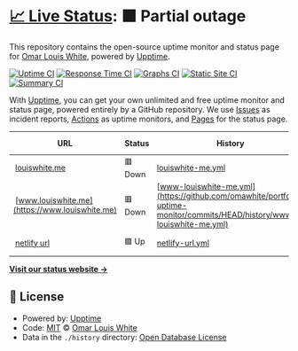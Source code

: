 # [📈 Live Status](https://omawhite.github.io/Omars-portfolio-uptime-monitor): <!--live status--> **🟧 Partial outage**

This repository contains the open-source uptime monitor and status page for [Omar Louis White](https://www.louiswhite.me/), powered by [Upptime](https://github.com/upptime/upptime).

[![Uptime CI](https://github.com/omawhite/Omars-portfolio-uptime-monitor/workflows/Uptime%20CI/badge.svg)](https://github.com/omawhite/Omars-portfolio-uptime-monitor/actions?query=workflow%3A%22Uptime+CI%22)
[![Response Time CI](https://github.com/omawhite/Omars-portfolio-uptime-monitor/workflows/Response%20Time%20CI/badge.svg)](https://github.com/omawhite/Omars-portfolio-uptime-monitor/actions?query=workflow%3A%22Response+Time+CI%22)
[![Graphs CI](https://github.com/omawhite/Omars-portfolio-uptime-monitor/workflows/Graphs%20CI/badge.svg)](https://github.com/omawhite/Omars-portfolio-uptime-monitor/actions?query=workflow%3A%22Graphs+CI%22)
[![Static Site CI](https://github.com/omawhite/Omars-portfolio-uptime-monitor/workflows/Static%20Site%20CI/badge.svg)](https://github.com/omawhite/Omars-portfolio-uptime-monitor/actions?query=workflow%3A%22Static+Site+CI%22)
[![Summary CI](https://github.com/omawhite/Omars-portfolio-uptime-monitor/workflows/Summary%20CI/badge.svg)](https://github.com/omawhite/Omars-portfolio-uptime-monitor/actions?query=workflow%3A%22Summary+CI%22)

With [Upptime](https://upptime.js.org), you can get your own unlimited and free uptime monitor and status page, powered entirely by a GitHub repository. We use [Issues](https://github.com/omawhite/Omars-portfolio-uptime-monitor/issues) as incident reports, [Actions](https://github.com/omawhite/Omars-portfolio-uptime-monitor/actions) as uptime monitors, and [Pages](https://omawhite.github.io/Omars-portfolio-uptime-monitor) for the status page.

<!--start: status pages-->
<!-- This summary is generated by Upptime (https://github.com/upptime/upptime) -->
<!-- Do not edit this manually, your changes will be overwritten -->
<!-- prettier-ignore -->
| URL | Status | History | Response Time | Uptime |
| --- | ------ | ------- | ------------- | ------ |
| <img alt="" src="https://icons.duckduckgo.com/ip3/louiswhite.me.ico" height="13"> [louiswhite.me](https://louiswhite.me) | 🟥 Down | [louiswhite-me.yml](https://github.com/omawhite/portfolio-uptime-monitor/commits/HEAD/history/louiswhite-me.yml) | <details><summary><img alt="Response time graph" src="./graphs/louiswhite-me/response-time-week.png" height="20"> 320ms</summary><br><a href="https://upptime.louiswhite.me/history/louiswhite-me"><img alt="Response time 357" src="https://img.shields.io/endpoint?url=https%3A%2F%2Fraw.githubusercontent.com%2Fomawhite%2Fportfolio-uptime-monitor%2FHEAD%2Fapi%2Flouiswhite-me%2Fresponse-time.json"></a><br><a href="https://upptime.louiswhite.me/history/louiswhite-me"><img alt="24-hour response time 346" src="https://img.shields.io/endpoint?url=https%3A%2F%2Fraw.githubusercontent.com%2Fomawhite%2Fportfolio-uptime-monitor%2FHEAD%2Fapi%2Flouiswhite-me%2Fresponse-time-day.json"></a><br><a href="https://upptime.louiswhite.me/history/louiswhite-me"><img alt="7-day response time 320" src="https://img.shields.io/endpoint?url=https%3A%2F%2Fraw.githubusercontent.com%2Fomawhite%2Fportfolio-uptime-monitor%2FHEAD%2Fapi%2Flouiswhite-me%2Fresponse-time-week.json"></a><br><a href="https://upptime.louiswhite.me/history/louiswhite-me"><img alt="30-day response time 293" src="https://img.shields.io/endpoint?url=https%3A%2F%2Fraw.githubusercontent.com%2Fomawhite%2Fportfolio-uptime-monitor%2FHEAD%2Fapi%2Flouiswhite-me%2Fresponse-time-month.json"></a><br><a href="https://upptime.louiswhite.me/history/louiswhite-me"><img alt="1-year response time 358" src="https://img.shields.io/endpoint?url=https%3A%2F%2Fraw.githubusercontent.com%2Fomawhite%2Fportfolio-uptime-monitor%2FHEAD%2Fapi%2Flouiswhite-me%2Fresponse-time-year.json"></a></details> | <details><summary><a href="https://upptime.louiswhite.me/history/louiswhite-me">100.00%</a></summary><a href="https://upptime.louiswhite.me/history/louiswhite-me"><img alt="All-time uptime 99.99%" src="https://img.shields.io/endpoint?url=https%3A%2F%2Fraw.githubusercontent.com%2Fomawhite%2Fportfolio-uptime-monitor%2FHEAD%2Fapi%2Flouiswhite-me%2Fuptime.json"></a><br><a href="https://upptime.louiswhite.me/history/louiswhite-me"><img alt="24-hour uptime 100.00%" src="https://img.shields.io/endpoint?url=https%3A%2F%2Fraw.githubusercontent.com%2Fomawhite%2Fportfolio-uptime-monitor%2FHEAD%2Fapi%2Flouiswhite-me%2Fuptime-day.json"></a><br><a href="https://upptime.louiswhite.me/history/louiswhite-me"><img alt="7-day uptime 100.00%" src="https://img.shields.io/endpoint?url=https%3A%2F%2Fraw.githubusercontent.com%2Fomawhite%2Fportfolio-uptime-monitor%2FHEAD%2Fapi%2Flouiswhite-me%2Fuptime-week.json"></a><br><a href="https://upptime.louiswhite.me/history/louiswhite-me"><img alt="30-day uptime 100.00%" src="https://img.shields.io/endpoint?url=https%3A%2F%2Fraw.githubusercontent.com%2Fomawhite%2Fportfolio-uptime-monitor%2FHEAD%2Fapi%2Flouiswhite-me%2Fuptime-month.json"></a><br><a href="https://upptime.louiswhite.me/history/louiswhite-me"><img alt="1-year uptime 100.00%" src="https://img.shields.io/endpoint?url=https%3A%2F%2Fraw.githubusercontent.com%2Fomawhite%2Fportfolio-uptime-monitor%2FHEAD%2Fapi%2Flouiswhite-me%2Fuptime-year.json"></a></details>
| <img alt="" src="https://icons.duckduckgo.com/ip3/www.louiswhite.me.ico" height="13"> [www.louiswhite.me](https://www.louiswhite.me) | 🟥 Down | [www-louiswhite-me.yml](https://github.com/omawhite/portfolio-uptime-monitor/commits/HEAD/history/www-louiswhite-me.yml) | <details><summary><img alt="Response time graph" src="./graphs/www-louiswhite-me/response-time-week.png" height="20"> 25ms</summary><br><a href="https://upptime.louiswhite.me/history/www-louiswhite-me"><img alt="Response time 24" src="https://img.shields.io/endpoint?url=https%3A%2F%2Fraw.githubusercontent.com%2Fomawhite%2Fportfolio-uptime-monitor%2FHEAD%2Fapi%2Fwww-louiswhite-me%2Fresponse-time.json"></a><br><a href="https://upptime.louiswhite.me/history/www-louiswhite-me"><img alt="24-hour response time 13" src="https://img.shields.io/endpoint?url=https%3A%2F%2Fraw.githubusercontent.com%2Fomawhite%2Fportfolio-uptime-monitor%2FHEAD%2Fapi%2Fwww-louiswhite-me%2Fresponse-time-day.json"></a><br><a href="https://upptime.louiswhite.me/history/www-louiswhite-me"><img alt="7-day response time 25" src="https://img.shields.io/endpoint?url=https%3A%2F%2Fraw.githubusercontent.com%2Fomawhite%2Fportfolio-uptime-monitor%2FHEAD%2Fapi%2Fwww-louiswhite-me%2Fresponse-time-week.json"></a><br><a href="https://upptime.louiswhite.me/history/www-louiswhite-me"><img alt="30-day response time 21" src="https://img.shields.io/endpoint?url=https%3A%2F%2Fraw.githubusercontent.com%2Fomawhite%2Fportfolio-uptime-monitor%2FHEAD%2Fapi%2Fwww-louiswhite-me%2Fresponse-time-month.json"></a><br><a href="https://upptime.louiswhite.me/history/www-louiswhite-me"><img alt="1-year response time 24" src="https://img.shields.io/endpoint?url=https%3A%2F%2Fraw.githubusercontent.com%2Fomawhite%2Fportfolio-uptime-monitor%2FHEAD%2Fapi%2Fwww-louiswhite-me%2Fresponse-time-year.json"></a></details> | <details><summary><a href="https://upptime.louiswhite.me/history/www-louiswhite-me">100.00%</a></summary><a href="https://upptime.louiswhite.me/history/www-louiswhite-me"><img alt="All-time uptime 100.00%" src="https://img.shields.io/endpoint?url=https%3A%2F%2Fraw.githubusercontent.com%2Fomawhite%2Fportfolio-uptime-monitor%2FHEAD%2Fapi%2Fwww-louiswhite-me%2Fuptime.json"></a><br><a href="https://upptime.louiswhite.me/history/www-louiswhite-me"><img alt="24-hour uptime 100.00%" src="https://img.shields.io/endpoint?url=https%3A%2F%2Fraw.githubusercontent.com%2Fomawhite%2Fportfolio-uptime-monitor%2FHEAD%2Fapi%2Fwww-louiswhite-me%2Fuptime-day.json"></a><br><a href="https://upptime.louiswhite.me/history/www-louiswhite-me"><img alt="7-day uptime 100.00%" src="https://img.shields.io/endpoint?url=https%3A%2F%2Fraw.githubusercontent.com%2Fomawhite%2Fportfolio-uptime-monitor%2FHEAD%2Fapi%2Fwww-louiswhite-me%2Fuptime-week.json"></a><br><a href="https://upptime.louiswhite.me/history/www-louiswhite-me"><img alt="30-day uptime 100.00%" src="https://img.shields.io/endpoint?url=https%3A%2F%2Fraw.githubusercontent.com%2Fomawhite%2Fportfolio-uptime-monitor%2FHEAD%2Fapi%2Fwww-louiswhite-me%2Fuptime-month.json"></a><br><a href="https://upptime.louiswhite.me/history/www-louiswhite-me"><img alt="1-year uptime 100.00%" src="https://img.shields.io/endpoint?url=https%3A%2F%2Fraw.githubusercontent.com%2Fomawhite%2Fportfolio-uptime-monitor%2FHEAD%2Fapi%2Fwww-louiswhite-me%2Fuptime-year.json"></a></details>
| <img alt="" src="https://icons.duckduckgo.com/ip3/omars-next-portfolio.netlify.app.ico" height="13"> [netlify url](https://omars-next-portfolio.netlify.app) | 🟩 Up | [netlify-url.yml](https://github.com/omawhite/portfolio-uptime-monitor/commits/HEAD/history/netlify-url.yml) | <details><summary><img alt="Response time graph" src="./graphs/netlify-url/response-time-week.png" height="20"> 273ms</summary><br><a href="https://upptime.louiswhite.me/history/netlify-url"><img alt="Response time 180" src="https://img.shields.io/endpoint?url=https%3A%2F%2Fraw.githubusercontent.com%2Fomawhite%2Fportfolio-uptime-monitor%2FHEAD%2Fapi%2Fnetlify-url%2Fresponse-time.json"></a><br><a href="https://upptime.louiswhite.me/history/netlify-url"><img alt="24-hour response time 37" src="https://img.shields.io/endpoint?url=https%3A%2F%2Fraw.githubusercontent.com%2Fomawhite%2Fportfolio-uptime-monitor%2FHEAD%2Fapi%2Fnetlify-url%2Fresponse-time-day.json"></a><br><a href="https://upptime.louiswhite.me/history/netlify-url"><img alt="7-day response time 273" src="https://img.shields.io/endpoint?url=https%3A%2F%2Fraw.githubusercontent.com%2Fomawhite%2Fportfolio-uptime-monitor%2FHEAD%2Fapi%2Fnetlify-url%2Fresponse-time-week.json"></a><br><a href="https://upptime.louiswhite.me/history/netlify-url"><img alt="30-day response time 239" src="https://img.shields.io/endpoint?url=https%3A%2F%2Fraw.githubusercontent.com%2Fomawhite%2Fportfolio-uptime-monitor%2FHEAD%2Fapi%2Fnetlify-url%2Fresponse-time-month.json"></a><br><a href="https://upptime.louiswhite.me/history/netlify-url"><img alt="1-year response time 187" src="https://img.shields.io/endpoint?url=https%3A%2F%2Fraw.githubusercontent.com%2Fomawhite%2Fportfolio-uptime-monitor%2FHEAD%2Fapi%2Fnetlify-url%2Fresponse-time-year.json"></a></details> | <details><summary><a href="https://upptime.louiswhite.me/history/netlify-url">100.00%</a></summary><a href="https://upptime.louiswhite.me/history/netlify-url"><img alt="All-time uptime 100.00%" src="https://img.shields.io/endpoint?url=https%3A%2F%2Fraw.githubusercontent.com%2Fomawhite%2Fportfolio-uptime-monitor%2FHEAD%2Fapi%2Fnetlify-url%2Fuptime.json"></a><br><a href="https://upptime.louiswhite.me/history/netlify-url"><img alt="24-hour uptime 100.00%" src="https://img.shields.io/endpoint?url=https%3A%2F%2Fraw.githubusercontent.com%2Fomawhite%2Fportfolio-uptime-monitor%2FHEAD%2Fapi%2Fnetlify-url%2Fuptime-day.json"></a><br><a href="https://upptime.louiswhite.me/history/netlify-url"><img alt="7-day uptime 100.00%" src="https://img.shields.io/endpoint?url=https%3A%2F%2Fraw.githubusercontent.com%2Fomawhite%2Fportfolio-uptime-monitor%2FHEAD%2Fapi%2Fnetlify-url%2Fuptime-week.json"></a><br><a href="https://upptime.louiswhite.me/history/netlify-url"><img alt="30-day uptime 100.00%" src="https://img.shields.io/endpoint?url=https%3A%2F%2Fraw.githubusercontent.com%2Fomawhite%2Fportfolio-uptime-monitor%2FHEAD%2Fapi%2Fnetlify-url%2Fuptime-month.json"></a><br><a href="https://upptime.louiswhite.me/history/netlify-url"><img alt="1-year uptime 100.00%" src="https://img.shields.io/endpoint?url=https%3A%2F%2Fraw.githubusercontent.com%2Fomawhite%2Fportfolio-uptime-monitor%2FHEAD%2Fapi%2Fnetlify-url%2Fuptime-year.json"></a></details>

<!--end: status pages-->

[**Visit our status website →**](https://omawhite.github.io/Omars-portfolio-uptime-monitor)

## 📄 License

- Powered by: [Upptime](https://github.com/upptime/upptime)
- Code: [MIT](./LICENSE) © [Omar Louis White](https://www.louiswhite.me/)
- Data in the `./history` directory: [Open Database License](https://opendatacommons.org/licenses/odbl/1-0/)
